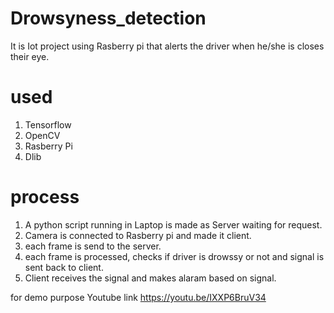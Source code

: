 # Drowsyness_detection

It is Iot project using Rasberry pi that alerts the driver when he/she is closes their eye.

# used
  1. Tensorflow
  2. OpenCV
  3. Rasberry Pi
  4. Dlib
  
# process
  1. A python script running in Laptop is made as Server waiting for request.
  2. Camera is connected to Rasberry pi and made it client.
  3. each frame is send to the server.
  4. each frame is processed, checks if driver is drowssy or not and signal is sent back to client.
  5. Client receives the signal and makes alaram based on signal.
  
  
for demo purpose Youtube link https://youtu.be/IXXP6BruV34
